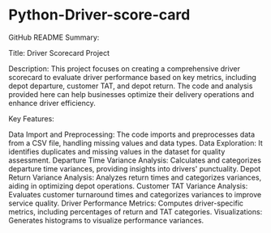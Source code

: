 # Python-Driver-score-card
GitHub README Summary:

Title: Driver Scorecard Project

Description:
This project focuses on creating a comprehensive driver scorecard to evaluate driver performance based on key metrics, including depot departure, customer TAT, and depot return. The code and analysis provided here can help businesses optimize their delivery operations and enhance driver efficiency.

Key Features:

Data Import and Preprocessing: The code imports and preprocesses data from a CSV file, handling missing values and data types.
Data Exploration: It identifies duplicates and missing values in the dataset for quality assessment.
Departure Time Variance Analysis: Calculates and categorizes departure time variances, providing insights into drivers' punctuality.
Depot Return Variance Analysis: Analyzes return times and categorizes variances, aiding in optimizing depot operations.
Customer TAT Variance Analysis: Evaluates customer turnaround times and categorizes variances to improve service quality.
Driver Performance Metrics: Computes driver-specific metrics, including percentages of return and TAT categories.
Visualizations: Generates histograms to visualize performance variances.

